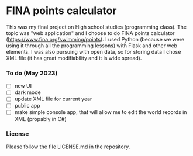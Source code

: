 # FINA points calculator
This was my final project on High school studies (programming class). The topic was "web application" and I choose to do FINA points calculator (https://www.fina.org/swimming/points). I used Python (because we were using it through all the programming lessons) with Flask and other web elements. I was also pursuing with open data, so for storing data I chose XML file (it has great modifiability and it is wide spread).

### To do (May 2023)
- [ ] new UI
- [ ] dark mode
- [ ] update XML file for current year
- [ ] public app
- [ ] make simple console app, that will allow me to edit the world records in XML (propably in C#)

### License
Please follow the file LICENSE.md in the repository.
